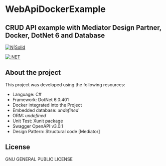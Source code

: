 # WebApiDockerExample
## CRUD API example with Mediator Design Partner, Docker, DotNet 6 and Database

[![N|Solid](https://cldup.com/dTxpPi9lDf.thumb.png)](https://nodesource.com/products/nsolid)

[![.NET](https://github.com/andrefpcunha/WebApiDockerExample/actions/workflows/main.yml/badge.svg?branch=main)](https://github.com/andrefpcunha/WebApiDockerExample/actions/workflows/main.yml)

## About the project
This project was developed using the following resources:
- Language: C#
- Framework: DotNet 6.0.401
- Docker integrated into the Project
- Embedded database: _undefined_
- ORM: _undefined_
- Unit Test: Xunit package
- Swagger OpenAPI v3.0.1
- Design Pattern: Structural code [Mediator]

## License
GNU GENERAL PUBLIC LICENSE
